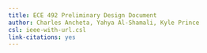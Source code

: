 ```yaml
---
title: ECE 492 Preliminary Design Document
author: Charles Ancheta, Yahya Al-Shamali, Kyle Prince
csl: ieee-with-url.csl
link-citations: yes
---
```

